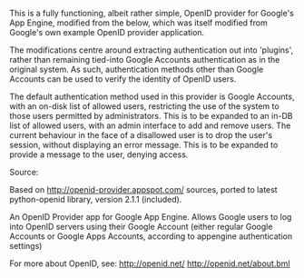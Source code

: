 This is a fully functioning, albeit rather simple, OpenID provider for Google's
App Engine, modified from the below, which was itself modified from Google's
own example OpenID provider application.

The modifications centre around extracting authentication out into 'plugins',
rather than remaining tied-into Google Accounts authentication as in the
original system. As such, authentication methods other than Google Accounts
can be used to verify the identity of OpenID users.

The default authentication method used in this provider is Google Accounts,
with an on-disk list of allowed users, restricting the use of the system to
those users permitted by administrators. This is to be expanded to an in-DB
list of allowed users, with an admin interface to add and remove users. The
current behaviour in the face of a disallowed user is to drop the user's
session, without displaying an error message. This is to be expanded to
provide a message to the user, denying access.

Source:

Based on http://openid-provider.appspot.com/ sources, ported to latest
python-openid library, version 2.1.1 (included).

An OpenID Provider app for Google App Engine. Allows Google users to log into
OpenID servers using their Google Account
(either regular Google Accounts or Google Apps Accounts, according to
appengine authentication settings)

For more about OpenID, see:
  http://openid.net/
  http://openid.net/about.bml
